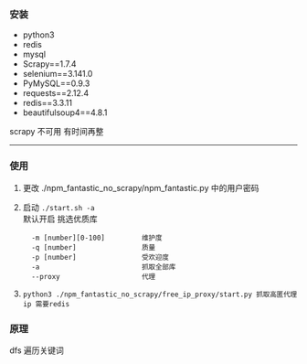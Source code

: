 ### 安装
   - python3
   - redis 
   - mysql
   - Scrapy==1.7.4 
   - selenium==3.141.0
   - PyMySQL==0.9.3
   - requests==2.12.4
   - redis==3.3.11
   - beautifulsoup4==4.8.1


scrapy 不可用 有时间再整

------
### 使用
1. 更改 ./npm_fantastic_no_scrapy/npm_fantastic.py 中的用户密码
2. 启动  `./start.sh -a`
   <br />
   默认开启 挑选优质库
   ```
     -m [number][0-100]         维护度
     -q [number]                质量
     -p [number]                受欢迎度
     -a                         抓取全部库
     --proxy                    代理      
   ```
   
3. `python3 ./npm_fantastic_no_scrapy/free_ip_proxy/start.py 抓取高匿代理ip 需要redis` 

### 原理
dfs 遍历关键词

